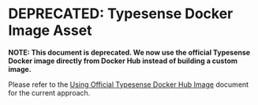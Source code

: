 # DEPRECATED: Typesense Docker Image Asset

**NOTE: This document is deprecated. We now use the official Typesense Docker image directly from Docker Hub instead of building a custom image.**

Please refer to the [Using Official Typesense Docker Hub Image](./typesense-docker-hub-image.md) document for the current approach.
